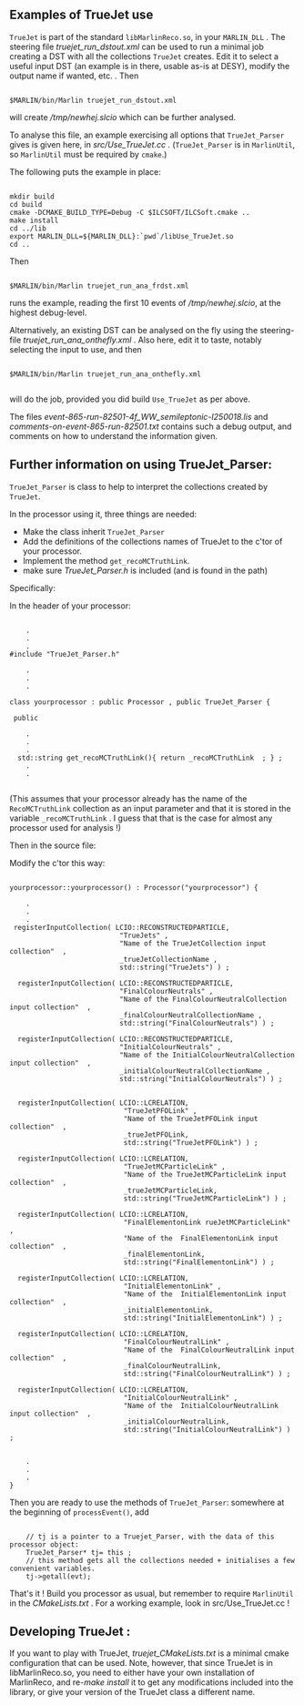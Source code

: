 

## Examples of TrueJet use

`TrueJet` is part of the standard `libMarlinReco.so`, in your `MARLIN_DLL` . The steering file
_truejet_run_dstout.xml_ can be used to run a minimal job creating a DST with all the collections
`TrueJet` creates. Edit it to select a useful input DST (an example is in there, usable as-is
at DESY), modify the output name if wanted, etc. . Then

```

$MARLIN/bin/Marlin truejet_run_dstout.xml

```

will create _/tmp/newhej.slcio_ which can be further analysed.

To analyse this file, an example exercising all options that `TrueJet_Parser` gives is
given here, in _src/Use_TrueJet.cc_ . (`TrueJet_Parser` is in `MarlinUtil`, so `MarlinUtil` must be
required by `cmake`.)

The following puts the example in place:

```

mkdir build
cd build
cmake -DCMAKE_BUILD_TYPE=Debug -C $ILCSOFT/ILCSoft.cmake ..
make install
cd ../lib
export MARLIN_DLL=${MARLIN_DLL}:`pwd`/libUse_TrueJet.so
cd ..

```

Then

```

$MARLIN/bin/Marlin truejet_run_ana_frdst.xml

```

runs the example, reading the first 10 events of _/tmp/newhej.slcio_, at the highest
debug-level.

Alternatively, an existing DST can be analysed on the fly using the steering-file _truejet_run_ana_onthefly.xml_ .
Also here, edit it to taste, notably selecting the input to use, and then

```

$MARLIN/bin/Marlin truejet_run_ana_onthefly.xml


```
will do the job, provided you did build `Use_TrueJet` as per above.

The files _event-865-run-82501-4f_WW_semileptonic-I250018.lis_ and _comments-on-event-865-run-82501.txt_
contains such a debug output, and comments on how to understand the information given.




## Further information on using TrueJet_Parser:

 `TrueJet_Parser` is class to help to interpret the collections created by `TrueJet`.



In the processor using it, three things are needed:

  - Make the class inherit `TrueJet_Parser`
  - Add the definitions of the collections names of TrueJet to the c'tor of your processor.
  - Implement the method `get_recoMCTruthLink`.
  - make sure _TrueJet_Parser.h_ is included (and is found in the path)


Specifically:

 In the header of your processor:

```

    .
    .
    .
#include "TrueJet_Parser.h"

    .
    .
    .

class yourprocessor : public Processor , public TrueJet_Parser {

 public

    .
    .
    .
  std::string get_recoMCTruthLink(){ return _recoMCTruthLink  ; } ;
    .
    .


```

(This assumes that your processor already has the name of the `RecoMCTruthLink`
collection as an input parameter and that it is stored in the
variable `_recoMCTruthLink` . I guess that that is the case for almost
any processor used for analysis !)

 Then in the source file:

Modify the c'tor this way:

```

yourprocessor::yourprocessor() : Processor("yourprocessor") {

    .
    .
    .
 registerInputCollection( LCIO::RECONSTRUCTEDPARTICLE,
                           "TrueJets" ,
                           "Name of the TrueJetCollection input collection"  ,
                           _trueJetCollectionName ,
                           std::string("TrueJets") ) ;

  registerInputCollection( LCIO::RECONSTRUCTEDPARTICLE,
                           "FinalColourNeutrals" ,
                           "Name of the FinalColourNeutralCollection input collection"  ,
                           _finalColourNeutralCollectionName ,
                           std::string("FinalColourNeutrals") ) ;

  registerInputCollection( LCIO::RECONSTRUCTEDPARTICLE,
                           "InitialColourNeutrals" ,
                           "Name of the InitialColourNeutralCollection input collection"  ,
                           _initialColourNeutralCollectionName ,
                           std::string("InitialColourNeutrals") ) ;


  registerInputCollection( LCIO::LCRELATION,
                            "TrueJetPFOLink" ,
                            "Name of the TrueJetPFOLink input collection"  ,
                            _trueJetPFOLink,
                            std::string("TrueJetPFOLink") ) ;

  registerInputCollection( LCIO::LCRELATION,
                            "TrueJetMCParticleLink" ,
                            "Name of the TrueJetMCParticleLink input collection"  ,
                            _trueJetMCParticleLink,
                            std::string("TrueJetMCParticleLink") ) ;

  registerInputCollection( LCIO::LCRELATION,
                            "FinalElementonLink rueJetMCParticleLink" ,
                            "Name of the  FinalElementonLink input collection"  ,
                            _finalElementonLink,
                            std::string("FinalElementonLink") ) ;

  registerInputCollection( LCIO::LCRELATION,
                            "InitialElementonLink" ,
                            "Name of the  InitialElementonLink input collection"  ,
                            _initialElementonLink,
                            std::string("InitialElementonLink") ) ;

  registerInputCollection( LCIO::LCRELATION,
                            "FinalColourNeutralLink" ,
                            "Name of the  FinalColourNeutralLink input collection"  ,
                            _finalColourNeutralLink,
                            std::string("FinalColourNeutralLink") ) ;

  registerInputCollection( LCIO::LCRELATION,
                            "InitialColourNeutralLink" ,
                            "Name of the  InitialColourNeutralLink input collection"  ,
                            _initialColourNeutralLink,
                            std::string("InitialColourNeutralLink") ) ;


    .
    .
    .
}

```

Then you are ready to use the methods of `TrueJet_Parser`:
somewhere at the beginning of `processEvent()`, add

```

    // tj is a pointer to a Truejet_Parser, with the data of this processor object:
    TrueJet_Parser* tj= this ;
    // this method gets all the collections needed + initialises a few convenient variables.
    tj->getall(evt);

```

That's it ! Build you processor as usual, but remember to require `MarlinUtil` in the _CMakeLists.txt_ .
For a working example, look in src/Use_TrueJet.cc !

## Developing TrueJet :

If you want to play with TrueJet, _truejet_CMakeLists.txt_ is a minimal cmake configuration that
can be used. Note, however, that since TrueJet is in libMarlinReco.so, you need to either
have your own installation of MarlinReco, and re-_make install_ it to get any modifications included
into the library, or give your version of the TrueJet class a different name.

